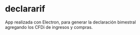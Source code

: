 # declararif
App realizada con Electron, para generar la declaración bimestral agregando los CFDi de ingresos y compras.
